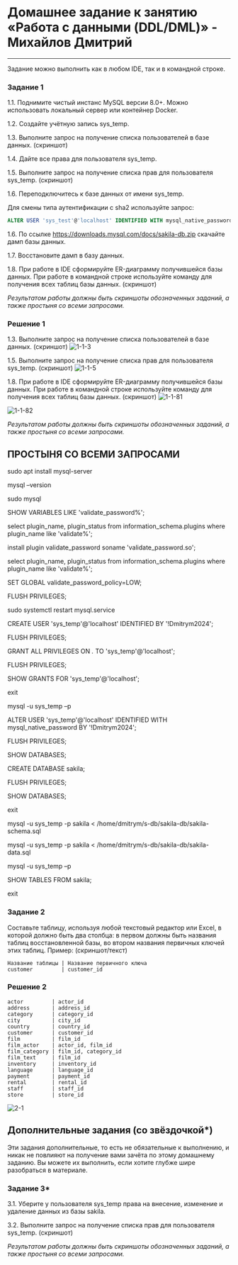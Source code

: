 # Домашнее задание к занятию «Работа с данными (DDL/DML)» - Михайлов Дмитрий

---

Задание можно выполнить как в любом IDE, так и в командной строке.

### Задание 1
1.1. Поднимите чистый инстанс MySQL версии 8.0+. Можно использовать локальный сервер или контейнер Docker.

1.2. Создайте учётную запись sys_temp. 

1.3. Выполните запрос на получение списка пользователей в базе данных. (скриншот)

1.4. Дайте все права для пользователя sys_temp. 

1.5. Выполните запрос на получение списка прав для пользователя sys_temp. (скриншот)

1.6. Переподключитесь к базе данных от имени sys_temp.

Для смены типа аутентификации с sha2 используйте запрос: 
```sql
ALTER USER 'sys_test'@'localhost' IDENTIFIED WITH mysql_native_password BY 'password';
```
1.6. По ссылке https://downloads.mysql.com/docs/sakila-db.zip скачайте дамп базы данных.

1.7. Восстановите дамп в базу данных.

1.8. При работе в IDE сформируйте ER-диаграмму получившейся базы данных. При работе в командной строке используйте команду для получения всех таблиц базы данных. (скриншот)

*Результатом работы должны быть скриншоты обозначенных заданий, а также простыня со всеми запросами.*

### Решение 1
1.3. Выполните запрос на получение списка пользователей в базе данных. (скриншот)
![1-1-3](https://github.com/blackgult/hw12-02/blob/main/1-1-3.PNG)

1.5. Выполните запрос на получение списка прав для пользователя sys_temp. (скриншот)
![1-1-5](https://github.com/blackgult/hw12-02/blob/main/1-1-5.PNG)

1.8. При работе в IDE сформируйте ER-диаграмму получившейся базы данных. При работе в командной строке используйте команду для получения всех таблиц базы данных. (скриншот)
![1-1-81](https://github.com/blackgult/hw12-02/blob/main/1-1-81.PNG)

![1-1-82](https://github.com/blackgult/hw12-02/blob/main/1-1-82.PNG)

*Результатом работы должны быть скриншоты обозначенных заданий, а также простыня со всеми запросами.*

## ПРОСТЫНЯ СО ВСЕМИ ЗАПРОСАМИ

sudo apt install mysql-server

mysql –version

sudo mysql

SHOW VARIABLES LIKE 'validate_password%';

select plugin_name, plugin_status from information_schema.plugins where plugin_name like 'validate%';

install plugin validate_password soname 'validate_password.so';

select plugin_name, plugin_status from information_schema.plugins where plugin_name like 'validate%';

SET GLOBAL validate_password_policy=LOW;

FLUSH PRIVILEGES;

sudo systemctl restart mysql.service

CREATE USER 'sys_temp'@'localhost' IDENTIFIED BY '!Dmitrym2024';

FLUSH PRIVILEGES;

GRANT ALL PRIVILEGES ON *.* TO 'sys_temp'@'localhost';

FLUSH PRIVILEGES;

SHOW GRANTS FOR 'sys_temp'@'localhost';

exit

mysql -u sys_temp –p

ALTER USER 'sys_temp'@'localhost' IDENTIFIED WITH mysql_native_password BY '!Dmitrym2024';

FLUSH PRIVILEGES;

SHOW DATABASES;

CREATE DATABASE sakila;

FLUSH PRIVILEGES;

SHOW DATABASES;

exit

mysql -u sys_temp -p sakila < /home/dmitrym/s-db/sakila-db/sakila-schema.sql

mysql -u sys_temp -p sakila < /home/dmitrym/s-db/sakila-db/sakila-data.sql

mysql -u sys_temp –p 

SHOW TABLES FROM sakila;

exit

### Задание 2
Составьте таблицу, используя любой текстовый редактор или Excel, в которой должно быть два столбца: в первом должны быть названия таблиц восстановленной базы, во втором названия первичных ключей этих таблиц. Пример: (скриншот/текст)
```
Название таблицы | Название первичного ключа
customer         | customer_id
```

### Решение 2

```
actor         | actor_id 
address       | address_id 
category      | category_id 
city          | city_id     
country       | country_id  
customer      | customer_id 
film          | film_id     
film_actor    | actor_id, film_id 
film_category | film_id, category_id 
film_text     | film_id     
inventory     | inventory_id
language      | language_id
payment       | payment_id  
rental        | rental_id    
staff         | staff_id     
store         | store_id  
```

![2-1](https://github.com/blackgult/hw12-02/blob/main/2-1.PNG)

## Дополнительные задания (со звёздочкой*)
Эти задания дополнительные, то есть не обязательные к выполнению, и никак не повлияют на получение вами зачёта по этому домашнему заданию. Вы можете их выполнить, если хотите глубже шире разобраться в материале.

### Задание 3*
3.1. Уберите у пользователя sys_temp права на внесение, изменение и удаление данных из базы sakila.

3.2. Выполните запрос на получение списка прав для пользователя sys_temp. (скриншот)

*Результатом работы должны быть скриншоты обозначенных заданий, а также простыня со всеми запросами.*
